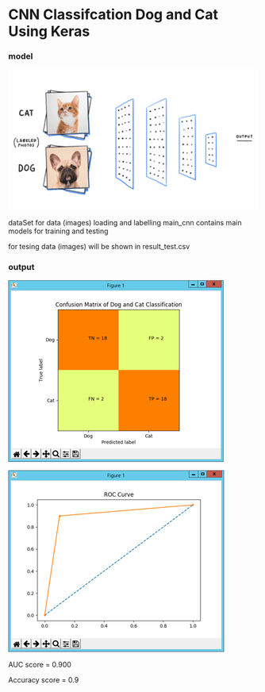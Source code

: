 # CNN Classifcation Dog and Cat Using Keras

### model
![alt text](dog_cat_arc.gif)


dataSet for data (images) loading and labelling
main_cnn contains main models for training and testing

for tesing data (images) will be shown in result_test.csv

### output 

![alt text](confusion_matrix.png)

![alt text](roc_curve.png)


AUC score = 0.900

Accuracy score =  0.9
